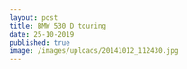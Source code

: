 ```yaml
---
layout: post
title: BMW 530 D touring
date: 25-10-2019
published: true
image: /images/uploads/20141012_112430.jpg
---
```



